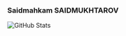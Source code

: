 ### Saidmahkam SAIDMUKHTAROV
![GitHub Stats](https://github-readme-stats.vercel.app/api?username=Saidmukhtarov&theme=dracula)

